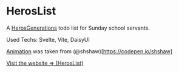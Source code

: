 # HerosList

A [HerosGenerations](https://heroesgeneration.org/) todo list for Sunday school servants.

Used Techs: Svelte, Vite, DaisyUI

[Animation](https://codepen.io/shshaw/pen/WXMdwE) was taken from (@shshaw)[https://codepen.io/shshaw] 

[Visit the website => (HerosList)](https://andronasef.github.io/HerosList)
